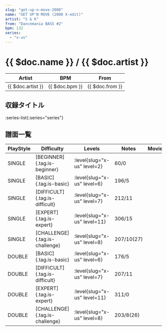 ```yaml
---
slug: "get-up-n-move-2008"
name: "GET UP'N MOVE (2008 X-edit)"
artist: "S & K"
from: "Dancemania BASS #2"
bpm: 132
series:
  - "x-us"
---
```


# {{ $doc.name }} / {{ $doc.artist }}

|Artist|BPM|From|
|------|---|----|
|{{ $doc.artist }}|{{ $doc.bpm }}|{{ $doc.from }}|

## 収録タイトル

:series-list{:series="series"}

## 譜面一覧

|PlayStyle|Difficulty|Levels|Notes|Movie|
|---------|----------|------|-----|-----|
|SINGLE|[BEGINNER]{.tag.is-beginner}|<div class="field is-grouped is-grouped-multiline"> :level{slug="x-us" level=2}</div>|60/0||
|SINGLE|[BASIC]{.tag.is-basic}|<div class="field is-grouped is-grouped-multiline"> :level{slug="x-us" level=6}</div>|196/5||
|SINGLE|[DIFFICULT]{.tag.is-difficult}|<div class="field is-grouped is-grouped-multiline"> :level{slug="x-us" level=7}</div>|212/11||
|SINGLE|[EXPERT]{.tag.is-expert}|<div class="field is-grouped is-grouped-multiline"> :level{slug="x-us" level=11}</div>|306/15||
|SINGLE|[CHALLENGE]{.tag.is-challenge}|<div class="field is-grouped is-grouped-multiline"> :level{slug="x-us" level=8}</div>|207/10(27)||
|DOUBLE|[BASIC]{.tag.is-basic}|<div class="field is-grouped is-grouped-multiline"> :level{slug="x-us" level=6}</div>|176/5||
|DOUBLE|[DIFFICULT]{.tag.is-difficult}|<div class="field is-grouped is-grouped-multiline"> :level{slug="x-us" level=7}</div>|207/11||
|DOUBLE|[EXPERT]{.tag.is-expert}|<div class="field is-grouped is-grouped-multiline"> :level{slug="x-us" level=11}</div>|311/0||
|DOUBLE|[CHALLENGE]{.tag.is-challenge}|<div class="field is-grouped is-grouped-multiline"> :level{slug="x-us" level=8}</div>|203/8(26)||
